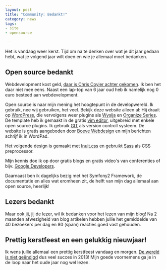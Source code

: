 ```yaml
---
layout: post
title: "Community: Bedankt!"
category: news
tags:
- site
- opensource

---
```

Het is vandaag weer kerst. Tijd om na te denken over wat je dit jaar gedaan
hebt, wat je volgend jaar wilt doen en wie je allemaal moet bedanken.

## Open source bedankt

Webdevelopment kost geld,
[daar is Chris Coyier achter gekomen](http://css-tricks.com/web-developer-economics-hardware-costs/).
Ik ben het daar niet mee eens. Naast een lap-top van 6 jaar oud heb ik namelijk
nog 0 euro besteed aan webdevelopment.

Open source is naar mijn mening het hoogtepunt in de developwereld. Ik gebruik,
nee wij gebruiken, het veel. Bekijk deze website alleen al: Hij draait op
[WordPress](http://wordpress.org/), die vervolgens weer plugins als
[Wysija](http://wysija.com) en [Organize
Series](http://wordpress.org/extend/plugins/organize-series/).  De template heb
ik gemaakt in de gratis [vim editor](http://www.vim.org/), uitgebreid met
enkele open source plugins. Ik gebruik [GIT](http://git-scm.com/) als version
controll systeem. De website is gratis aangeboden door [Boeve
Webdesign](http://boevewebdesign.nl/) en mijn berichten schrijf ik in WordPad.

Het volgende design is gemaakt met [Inuit.css](http://inuitcss.com) en gebruikt
[Sass](http://sass-lang.com/) als CSS preprocessor.

Mijn kennis doe ik op door gratis blogs en gratis video's van conferenties of
bijv. [Google Developers](http://www.youtube.com/user/googledevelopers).

Daarnaast ben ik dagelijks bezig met het Symfony2 Framework, de documentatie en
alles wat eromheen zit, de helft van mijn dag allemaal aan open source,
heerlijk!

## Lezers bedankt

Maar ook jij, jij de lezer, wil ik bedanken voor het lezen van mijn blog!  Na 2
maanden afwezigheid van blog artikelen hebben jullie het gemiddelde van
40 bezoekers per dag en 80 (spam) reacties goed vast gehouden.

## Prettig kerstfeest en een gelukkig nieuwjaar!

Ik wens jullie allemaal een prettig kerstfeest vandaag en morgen.
[De wereld is niet geëndigd](https://twitter.com/donttrythis/status/282155927778492416)
dus veel succes in 2013! Mijn goede voornemens ga je in de loop naar het oude
jaar nog wel lezen.
